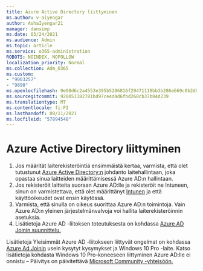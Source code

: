 ```yaml
---
title: Azure Active Directory liittyminen
ms.author: v-aiyengar
author: AshaIyengar21
manager: dansimp
ms.date: 03/24/2021
ms.audience: Admin
ms.topic: article
ms.service: o365-administration
ROBOTS: NOINDEX, NOFOLLOW
localization_priority: Normal
ms.collection: Adm_O365
ms.custom:
- "9003257"
- "9890"
ms.openlocfilehash: 9e08d6c2a4553e395b5206816f29471118bb3b286e669c0b2d07a740e2a3c749
ms.sourcegitcommit: 920051182781bd97ce4d4d6fbd268cb37b84d239
ms.translationtype: MT
ms.contentlocale: fi-FI
ms.lasthandoff: 08/11/2021
ms.locfileid: "57894548"
---
```

# <a name="azure-active-directory-join"></a>Azure Active Directory liittyminen

1. Jos määrität laiterekisteröintiä ensimmäistä kertaa, varmista, että olet tutustunut [Azure Active Directory:n](https://docs.microsoft.com/azure/active-directory/devices/overview) johdanto laitehallintaan, joka opastaa sinua laitteiden määrittämisessä Azure AD:n hallintaan. 
1. Jos rekisteröit laitteita suoraan Azure AD:lle ja rekisteröit ne Intuneen, sinun on varmistettava, että olet määrittänyt [Intunen](https://docs.microsoft.com/mem/intune/enrollment/device-enrollment) ja että käyttöoikeudet ovat ensin käytössä. [](https://docs.microsoft.com/mem/intune/fundamentals/licenses-assign)
1. Varmista, että sinulla on oikeus suorittaa Azure AD:n toimintoja. Vain Azure AD:n yleinen järjestelmänvalvoja voi hallita laiterekisteröinnin asetuksia.
1. Lisätietoja Azure AD -liitoksen toteutuksesta on kohdassa [Azure AD Joinin suunnittelu.](https://docs.microsoft.com/azure/active-directory/devices/azureadjoin-plan)

Lisätietoja Yleisimmät Azure AD -liitokseen liittyvät ongelmat on kohdassa [Azure Ad Joinin](https://docs.microsoft.com/azure/active-directory/devices/faq) usein kysytyt kysymykset ja Windows 10 Pro -laite. Katso lisätietoja kohdasta Windows 10 Pro-koneeseen liittyminen Azure AD:lle ei onnistu – Päivitys on päivitettävä [Microsoft Community -yhteisöön.](https://answers.microsoft.com/en-us/msoffice/forum/msoffice_install-mso_win10-mso_365hp/unable-to-join-windows-10-pro-machine-to-azure-ad/abb1ca7d-b317-45ec-a628-e1c10eae2900)
